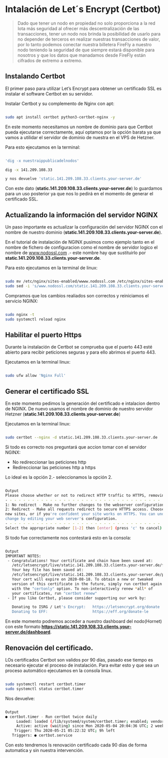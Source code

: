 # Intalación de Let´s Encrypt (Certbot)

> Dado que tener un nodo en propiedad no solo proporciona a la red Iota más seguridad al ofrecer más descentralización de las transacciones, tener un nodo nos brinda la posibilidad de usarlo para no depender de terceros en realizar nuestras transacciones de valor, por lo tanto podemos conectar nuestra billetera FireFly a nuestro nodo teniendo la seguridad de que siempre estará disponible para nosotros y que los datos que manadamos desde FireFly están cifrados de extremo a extremo.


## Instalando Certbot

El primer paso para utilizar Let’s Encrypt para obtener un certificado SSL es instalar el software Certbot en su servidor.

Instalar Certbot y su complemento de Nginx con apt:

```sh

sudo apt install certbot python3-certbot-nginx -y

```

En este momento necesitamos un nombre de dominio para que Certbot pueda ejecutarse correctamente, aquí optamos por la opción barata ya que vamos a utilidar el servidor de dominio de nuestra en el VPS de Hetzner.

Para esto ejecutamos en la terminal:

```sh

'dig -x nuestraippublicadelnodos'

dig -x 141.209.108.33

y nos devuelve 'static.141.209.108.33.clients.your-server.de'

```

Con este dato (**static.141.209.108.33.clients.your-server.de**) lo guardamos para un uso posterior ya que nos lo pedirá en el momento de generar el certificado SSL.

## Actualizando la información del servidor NGINX

Un paso importante es actualizar la configuración del servidor NGINX con el nombre de nuestro dominio (**static.141.209.108.33.clients.your-server.de**).

En el tutorial de instalación de NGINX pusimos como ejemplo tanto en el nombre de fichero de configuracion como el nombre de servidor logico el nombre de www.nodossl.com .- este nombre hay que sustituirlo por **static.141.209.108.33.clients.your-server.de**.

Para esto ejecutamos en la terminal de linux:

```sh

sudo mv /etc/nginx/sites-enabled/wwww.nodossl.com /etc/nginx/sites-enabled/static.141.209.108.33.clients.your-server.de
sudo sed -i 's/www.nodossl.com/static.141.209.108.33.clients.your-server.de/g' /etc/nginx/sites-enabled/static.141.209.108.33.clients.your-server.de

```

Compramos que los cambios realiados son correctos y reiniciamos el servicio NGINX:

```sh

sudo nginx -t
sudo systemctl reload nginx

```

## Habilitar el puerto Https

Durante la instalación de Certbot se comprueba que el puerto 443 esté abierto para recibir peticiones seguras y para ello abrimos el puerto 443.

Ejecutamos en la terminal linux:

```sh

sudo ufw allow 'Nginx Full'

```

## Generar el certificado SSL

En este momento pedimos la generación del certificado e intalacion dentro de NGINX. De nuevo usamos el nombre de dominio de nuestro servidor Hetzner (**static.141.209.108.33.clients.your-server.de**)

Ejecutamos en la terminal linux:

```sh

sudo certbot --nginx -d static.141.209.108.33.clients.your-server.de

```

Si todo es correcto nos preguntará que accion tomar con el servidor NGINX:
- No redireccionar las peticiones http
- Redireccionar las peticiones http a https

Lo ideal es la opción 2.- seleccionamos la opción 2.

```sh

Output
Please choose whether or not to redirect HTTP traffic to HTTPS, removing HTTP access.
- - - - - - - - - - - - - - - - - - - - - - - - - - - - - - - - - - - - - - - -
1: No redirect - Make no further changes to the webserver configuration.
2: Redirect - Make all requests redirect to secure HTTPS access. Choose this for
new sites, or if you're confident your site works on HTTPS. You can undo this
change by editing your web server's configuration.
- - - - - - - - - - - - - - - - - - - - - - - - - - - - - - - - - - - - - - - -
Select the appropriate number [1-2] then [enter] (press 'c' to cancel):

```

Si todo fue correctamente nos contestará esto en la consola:

```sh

Output
IMPORTANT NOTES:
 - Congratulations! Your certificate and chain have been saved at:
   /etc/letsencrypt/live/static.141.209.108.33.clients.your-server.de/fullchain.pem
   Your key file has been saved at:
   /etc/letsencrypt/live/static.141.209.108.33.clients.your-server.de/privkey.pem
   Your cert will expire on 2020-08-18. To obtain a new or tweaked
   version of this certificate in the future, simply run certbot again
   with the "certonly" option. To non-interactively renew *all* of
   your certificates, run "certbot renew"
 - If you like Certbot, please consider supporting our work by:

   Donating to ISRG / Let's Encrypt:   https://letsencrypt.org/donate
   Donating to EFF:                    https://eff.org/donate-le


```

En este momento podremos acceder a nuestro dashboard del nodo(Hornet) con este formato **https://static.141.209.108.33.clients.your-server.de/dashboard**.


## Renovación del certificado.

LOs certificados Certbot son validos por 90 días, pasado ese tiempo es necesario ejecutar el proceso de instalación. 
Para evitar esto y que sea un proceso automático ejecutamos en la consola linux.

```sh

sudo systemctl restart certbot.timer
sudo systemctl status certbot.timer

```

Nos devuelve:

```sh

Output
● certbot.timer - Run certbot twice daily
     Loaded: loaded (/lib/systemd/system/certbot.timer; enabled; vendor preset: enabled)
     Active: active (waiting) since Mon 2020-05-04 20:04:36 UTC; 2 weeks 1 days ago
    Trigger: Thu 2020-05-21 05:22:32 UTC; 9h left
   Triggers: ● certbot.service

```

Con esto tendremos ls renovación certificado cada 90 días de forma automatica y sin nuestra intervención.